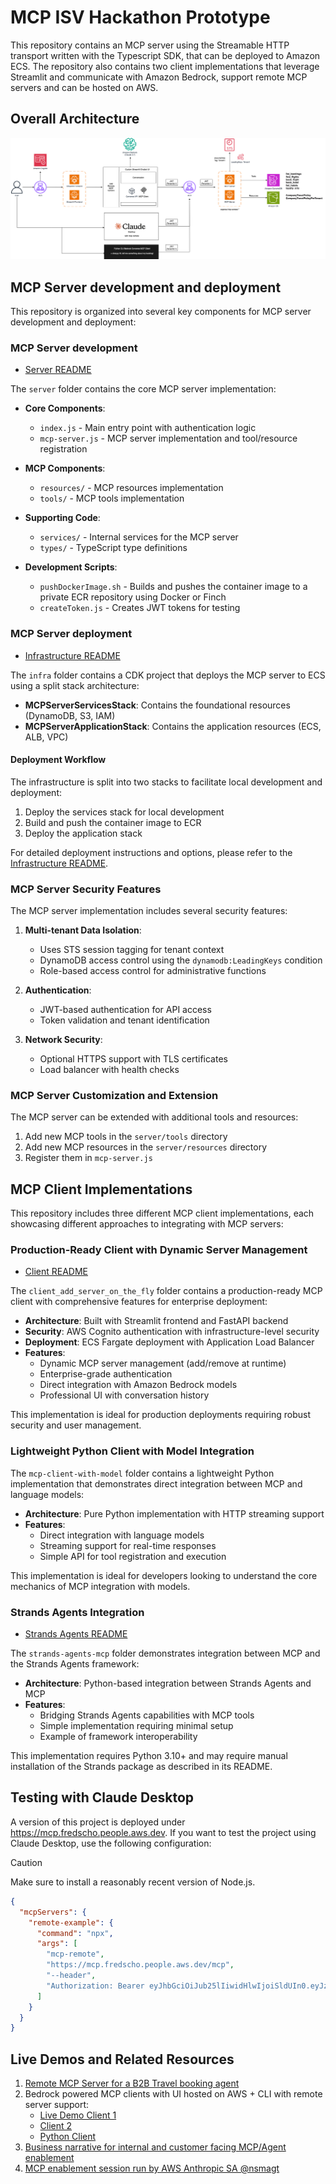 # MCP ISV Hackathon Prototype

This repository contains an MCP server using the Streamable HTTP transport written with the Typescript SDK, that can be deployed to Amazon ECS. The repository also contains two client implementations that leverage Streamlit and communicate with Amazon Bedrock, support remote MCP servers and can be hosted on AWS.

## Overall Architecture

![Architecture Overview](/resources/mcp_hackathon.png)

## MCP Server development and deployment

This repository is organized into several key components for MCP server development and deployment:

### MCP Server development

- [Server README](./server/README.md)

The `server` folder contains the core MCP server implementation:

- **Core Components**: 
  - `index.js` - Main entry point with authentication logic
  - `mcp-server.js` - MCP server implementation and tool/resource registration
  
- **MCP Components**:
  - `resources/` - MCP resources implementation
  - `tools/` - MCP tools implementation
  
- **Supporting Code**:
  - `services/` - Internal services for the MCP server
  - `types/` - TypeScript type definitions
  
- **Development Scripts**:
  - `pushDockerImage.sh` - Builds and pushes the container image to a private ECR repository using Docker or Finch
  - `createToken.js` - Creates JWT tokens for testing

### MCP Server deployment

- [Infrastructure README](./infra/README.md)

The `infra` folder contains a CDK project that deploys the MCP server to ECS using a split stack architecture:

- **MCPServerServicesStack**: Contains the foundational resources (DynamoDB, S3, IAM)
- **MCPServerApplicationStack**: Contains the application resources (ECS, ALB, VPC)

#### Deployment Workflow

The infrastructure is split into two stacks to facilitate local development and deployment:

1. Deploy the services stack for local development
2. Build and push the container image to ECR
3. Deploy the application stack

For detailed deployment instructions and options, please refer to the [Infrastructure README](./infra/README.md).

### MCP Server Security Features

The MCP server implementation includes several security features:

1. **Multi-tenant Data Isolation**:
   - Uses STS session tagging for tenant context
   - DynamoDB access control using the `dynamodb:LeadingKeys` condition
   - Role-based access control for administrative functions

2. **Authentication**:
   - JWT-based authentication for API access
   - Token validation and tenant identification

3. **Network Security**:
   - Optional HTTPS support with TLS certificates
   - Load balancer with health checks

### MCP Server Customization and Extension

The MCP server can be extended with additional tools and resources:

1. Add new MCP tools in the `server/tools` directory
2. Add new MCP resources in the `server/resources` directory
3. Register them in `mcp-server.js`


## MCP Client Implementations

This repository includes three different MCP client implementations, each showcasing different approaches to integrating with MCP servers:

### Production-Ready Client with Dynamic Server Management

- [Client README](./client_add_server_on_the_fly/README.md)

The `client_add_server_on_the_fly` folder contains a production-ready MCP client with comprehensive features for enterprise deployment:

- **Architecture**: Built with Streamlit frontend and FastAPI backend
- **Security**: AWS Cognito authentication with infrastructure-level security
- **Deployment**: ECS Fargate deployment with Application Load Balancer
- **Features**:
  - Dynamic MCP server management (add/remove at runtime)
  - Enterprise-grade authentication
  - Direct integration with Amazon Bedrock models
  - Professional UI with conversation history

This implementation is ideal for production deployments requiring robust security and user management.

### Lightweight Python Client with Model Integration

The `mcp-client-with-model` folder contains a lightweight Python implementation that demonstrates direct integration between MCP and language models:

- **Architecture**: Pure Python implementation with HTTP streaming support
- **Features**:
  - Direct integration with language models
  - Streaming support for real-time responses
  - Simple API for tool registration and execution

This implementation is ideal for developers looking to understand the core mechanics of MCP integration with models.

### Strands Agents Integration

- [Strands Agents README](./strands-agents-mcp/README.md)

The `strands-agents-mcp` folder demonstrates integration between MCP and the Strands Agents framework:

- **Architecture**: Python-based integration between Strands Agents and MCP
- **Features**:
  - Bridging Strands Agents capabilities with MCP tools
  - Simple implementation requiring minimal setup
  - Example of framework interoperability

This implementation requires Python 3.10+ and may require manual installation of the Strands package as described in its README.

## Testing with Claude Desktop

A version of this project is deployed under https://mcp.fredscho.people.aws.dev. If you want to test the project using Claude Desktop, use the following configuration:

> [!CAUTION]
> Make sure to install a reasonably recent version of Node.js.

```json
{
  "mcpServers": {
    "remote-example": {
      "command": "npx",
      "args": [
        "mcp-remote",
        "https://mcp.fredscho.people.aws.dev/mcp",
        "--header",
        "Authorization: Bearer eyJhbGciOiJub25lIiwidHlwIjoiSldUIn0.eyJzdWIiOiJ1c2VyMSIsIm5hbWUiOiJUZXN0IFVzZXIxIiwiZW1haWwiOiJ0ZXN0QGV4YW1wbGUuY29tIiwicm9sZXMiOlsidXNlciIsImFkbWluIl0sInBlcm1pc3Npb25zIjpbInJlYWQiXSwib3JnIjoidGVuYW50MSIsImN1c3RvbTp0ZW5hbnRJZCI6IkFCQzEyMyIsImlhdCI6MTc0NzEzMTcwMSwiZXhwIjoxNzQ3MTM1MzAxfQ."
      ]
    }
  }
}
```

## Live Demos and Related Resources

1. [Remote MCP Server for a B2B Travel booking agent](https://amazon.awsapps.com/workdocs-amazon/index.html#/document/25f60b0412d3e7e55b33eb6207b3177136b7a07db9fe90be025fd4302e2a897b) 
2. Bedrock powered MCP clients with UI hosted on AWS + CLI with remote server support:
   - [Live Demo Client 1](https://amazon.awsapps.com/workdocs-amazon/index.html#/document/b431ce7582b2ff212adc04b66bcb9f9adc3aeef638c29a2d60e69e56b6cbfc9e)
   - [Client 2](https://amazon.awsapps.com/workdocs-amazon/index.html#/document/4e0f90886d542843bc95313204f40ba5879a17078eaed2544e1ce8f378f02ee6)
   - [Python Client](https://amazon.awsapps.com/workdocs-amazon/index.html#/document/9c61d036d576a9ec4a30be0b80d7af96fff8f80a9c3fd2a9f920fea22b5f0a28)
3. [Business narrative for internal and customer facing MCP/Agent enablement](https://quip-amazon.com/wjUNA49v3guV/MCP-Business-Working-Group)
4. [MCP enablement session run by AWS Anthropic SA @nsmagt](https://broadcast.amazon.com/videos/1538819)
